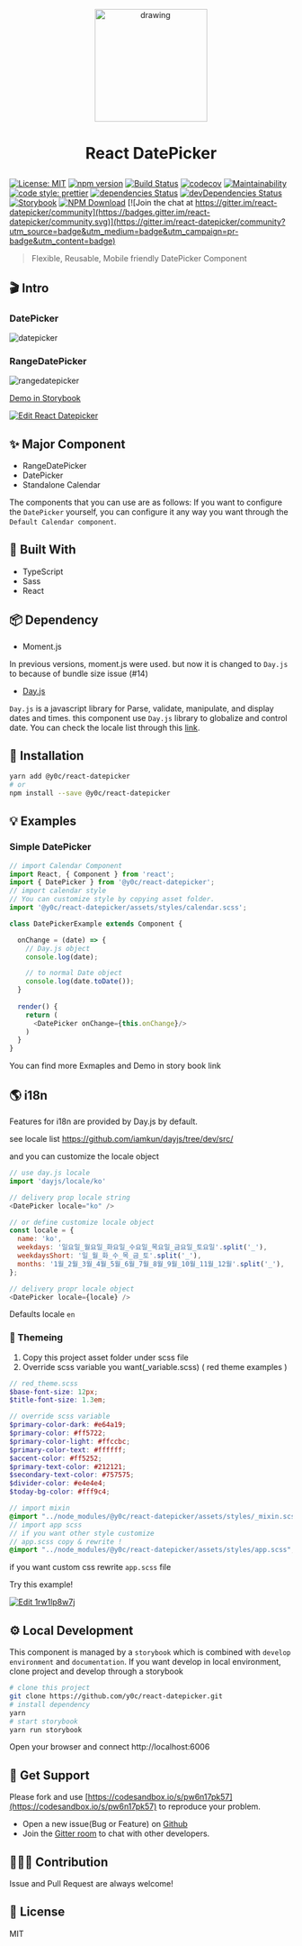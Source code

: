 <p align="center">

<img src="https://user-images.githubusercontent.com/2585676/52951566-75d55580-33c5-11e9-8e00-b8e227dc0280.png" alt="drawing" width="200"/>


</p>
<h1 align="center">

React DatePicker

</h1>


<p align="center">

[![License: MIT](https://img.shields.io/badge/License-MIT-green.svg)](https://opensource.org/licenses/MIT) [![npm version](https://badge.fury.io/js/%40y0c%2Freact-datepicker.svg)](https://badge.fury.io/js/%40y0c%2Freact-datepicker) 
[![Build Status](https://travis-ci.com/y0c/react-datepicker.svg?branch=master)](https://travis-ci.com/y0c/react-datepicker)
[![codecov](https://codecov.io/gh/y0c/react-datepicker/branch/master/graph/badge.svg)](https://codecov.io/gh/y0c/react-datepicker)
[![Maintainability](https://api.codeclimate.com/v1/badges/e2a0ba59adb7412eae87/maintainability)](https://codeclimate.com/github/y0c/react-datepicker/maintainability)
[![code style: prettier](https://img.shields.io/badge/code_style-prettier-ff69b4.svg?style=flat-square)](https://github.com/prettier/prettier)
[![dependencies Status](https://david-dm.org/y0c/react-datepicker/status.svg)](https://david-dm.org/y0c/react-datepicker)
[![devDependencies Status](https://david-dm.org/y0c/react-datepicker/dev-status.svg)](https://david-dm.org/y0c/react-datepicker?type=dev)
[![Storybook](https://github.com/storybooks/brand/blob/master/badge/badge-storybook.svg)](https://y0c.github.io/react-datepicker)
[![NPM Download](https://img.shields.io/npm/dt/@y0c/react-datepicker.svg?style=flat)](https://www.npmjs.com/package/@y0c/react-datepicker)
[![Join the chat at https://gitter.im/react-datepicker/community](https://badges.gitter.im/react-datepicker/community.svg)](https://gitter.im/react-datepicker/community?utm_source=badge&utm_medium=badge&utm_campaign=pr-badge&utm_content=badge)

</p>

> Flexible, Reusable, Mobile friendly DatePicker Component 

## 🎬 Intro 

### DatePicker

![datepicker](https://user-images.githubusercontent.com/2585676/52909193-a8992400-32c7-11e9-9266-7735c0e6e705.gif)


### RangeDatePicker 

![rangedatepicker](https://user-images.githubusercontent.com/2585676/52909117-d7ae9600-32c5-11e9-902a-4df671e82611.gif)


[Demo in Storybook](https://y0c.github.io/react-datepicker)

[![Edit React Datepicker](https://codesandbox.io/static/img/play-codesandbox.svg)](https://codesandbox.io/s/pw6n17pk57)

## ✨ Major Component 

* RangeDatePicker
* DatePicker
* Standalone Calendar

The components that you can use are as follows: If you want to configure the `DatePicker` yourself, you can configure it any way you want through the `Default Calendar component`.

## 🔧 Built With

* TypeScript
* Sass
* React

## 📦 Dependency 

* Moment.js

In previous versions, moment.js were used. but now it is changed to `Day.js` to because of bundle size issue (#14)

* [Day.js](https://github.com/iamkun/dayjs)

`Day.js` is a javascript library for Parse, validate, manipulate, and display dates and times. this component use `Day.js` library to globalize and control date. You can check the locale list through this [link](https://github.com/iamkun/dayjs/tree/dev/src/locale).

## 📲 Installation 

```sh
yarn add @y0c/react-datepicker
# or 
npm install --save @y0c/react-datepicker
```

## 💡 Examples 

### Simple DatePicker 

```javascript
// import Calendar Component 
import React, { Component } from 'react';
import { DatePicker } from '@y0c/react-datepicker';
// import calendar style 
// You can customize style by copying asset folder.
import '@y0c/react-datepicker/assets/styles/calendar.scss';

class DatePickerExample extends Component {

  onChange = (date) => {
    // Day.js object
    console.log(date);

    // to normal Date object
    console.log(date.toDate());
  }
  
  render() {
    return (
      <DatePicker onChange={this.onChange}/>
    )
  }
}
```

You can find more Exmaples and Demo in story book link

## 🌎 i18n

Features for i18n are provided by Day.js by default.

see locale list https://github.com/iamkun/dayjs/tree/dev/src/

and you can customize the locale object

```javascript
// use day.js locale
import 'dayjs/locale/ko'

// delivery prop locale string  
<DatePicker locale="ko" />

// or define customize locale object 
const locale = {
  name: 'ko',
  weekdays: '일요일_월요일_화요일_수요일_목요일_금요일_토요일'.split('_'),
  weekdaysShort: '일_월_화_수_목_금_토'.split('_'),
  months: '1월_2월_3월_4월_5월_6월_7월_8월_9월_10월_11월_12월'.split('_'),
};

// delivery propr locale object
<DatePicker locale={locale} />
```

Defaults locale `en`

### 🎨 Themeing

1. Copy this project asset folder under scss file
2. Override scss variable you want(_variable.scss) 
( red theme examples )

```scss
// red_theme.scss
$base-font-size: 12px;
$title-font-size: 1.3em;

// override scss variable
$primary-color-dark: #e64a19;
$primary-color: #ff5722;
$primary-color-light: #ffccbc;
$primary-color-text: #ffffff;
$accent-color: #ff5252;
$primary-text-color: #212121;
$secondary-text-color: #757575;
$divider-color: #e4e4e4;
$today-bg-color: #fff9c4;

// import mixin 
@import "../node_modules/@y0c/react-datepicker/assets/styles/_mixin.scss";
// import app scss
// if you want other style customize 
// app.scss copy & rewrite !
@import "../node_modules/@y0c/react-datepicker/assets/styles/app.scss";

```

if you want custom css rewrite `app.scss` file 

Try this example! 

[![Edit 1rw1lp8w7j](https://codesandbox.io/static/img/play-codesandbox.svg)](https://codesandbox.io/s/1rw1lp8w7j) 

## ⚙️ Local Development

This component is managed by a `storybook` which is combined with `develop environment` and `documentation`. If you want develop in local environment, clone project and develop through a storybook

```sh
# clone this project
git clone https://github.com/y0c/react-datepicker.git
# install dependency
yarn
# start storybook 
yarn run storybook
```
Open your browser and connect http://localhost:6006

## 💼 Get Support

Please fork and use [https://codesandbox.io/s/pw6n17pk57](https://codesandbox.io/s/pw6n17pk57) to reproduce your problem.

* Open a new issue(Bug or Feature) on [Github](https://github.com/y0c/react-datepicker/issues/new/choose)
* Join the [Gitter room](https://gitter.im/react-datepicker/community) to chat with other developers.

## 👨‍👦‍👦 Contribution 

Issue and Pull Request are always welcome! 

## 📝 License 
MIT

